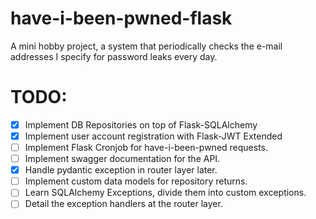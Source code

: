 # have-i-been-pwned-flask
A mini hobby project, a system that periodically checks the e-mail addresses I specify for password leaks every day.

# TODO:
- [x] Implement DB Repositories on top of Flask-SQLAlchemy
- [x] Implement user account registration with Flask-JWT Extended
- [ ] Implement Flask Cronjob for have-i-been-pwned requests.
- [ ] Implement swagger documentation for the API.
- [x] Handle pydantic exception in router layer later.
- [ ] Implement custom data models for repository returns.
- [ ] Learn SQLAlchemy Exceptions, divide them into custom exceptions.
- [ ] Detail the exception handlers at the router layer.
